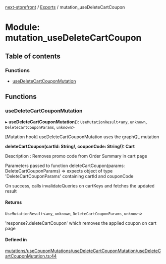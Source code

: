 [next-storefront](../README.md) / [Exports](../modules.md) / mutation_useDeleteCartCoupon

# Module: mutation_useDeleteCartCoupon

## Table of contents

### Functions

- [useDeleteCartCouponMutation](mutation_useDeleteCartCoupon.md#usedeletecartcouponmutation)

## Functions

### useDeleteCartCouponMutation

▸ **useDeleteCartCouponMutation**(): `UseMutationResult`<`any`, `unknown`, `DeleteCartCouponParams`, `unknown`\>

[Mutation hook] useDeleteCartCouponMutation uses the graphQL mutation

<b>deleteCartCoupon(cartId: String!, couponCode: String!): Cart</b>

Description : Removes promo code from Order Summary in cart page

Parameters passed to function deleteCartCoupon(params: DeleteCartCouponParams) => expects object of type 'DeleteCartCouponParams' containing cartId and couponCode

On success, calls invalidateQueries on cartKeys and fetches the updated result

#### Returns

`UseMutationResult`<`any`, `unknown`, `DeleteCartCouponParams`, `unknown`\>

'response?.deleteCartCoupon' which removes the applied coupon on cart page

#### Defined in

[mutations/useCouponMutations/useDeleteCartCouponMutation/useDeleteCartCouponMutation.ts:44](https://github.com/KiboSoftware/nextjs-storefront/blob/98414f4/hooks/mutations/useCouponMutations/useDeleteCartCouponMutation/useDeleteCartCouponMutation.ts#L44)
